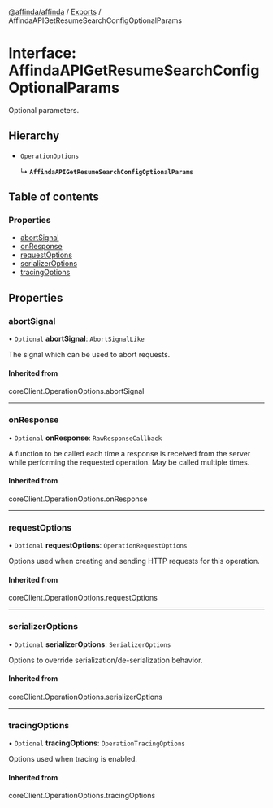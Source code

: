 [@affinda/affinda](../README.md) / [Exports](../modules.md) / AffindaAPIGetResumeSearchConfigOptionalParams

# Interface: AffindaAPIGetResumeSearchConfigOptionalParams

Optional parameters.

## Hierarchy

- `OperationOptions`

  ↳ **`AffindaAPIGetResumeSearchConfigOptionalParams`**

## Table of contents

### Properties

- [abortSignal](AffindaAPIGetResumeSearchConfigOptionalParams.md#abortsignal)
- [onResponse](AffindaAPIGetResumeSearchConfigOptionalParams.md#onresponse)
- [requestOptions](AffindaAPIGetResumeSearchConfigOptionalParams.md#requestoptions)
- [serializerOptions](AffindaAPIGetResumeSearchConfigOptionalParams.md#serializeroptions)
- [tracingOptions](AffindaAPIGetResumeSearchConfigOptionalParams.md#tracingoptions)

## Properties

### abortSignal

• `Optional` **abortSignal**: `AbortSignalLike`

The signal which can be used to abort requests.

#### Inherited from

coreClient.OperationOptions.abortSignal

___

### onResponse

• `Optional` **onResponse**: `RawResponseCallback`

A function to be called each time a response is received from the server
while performing the requested operation.
May be called multiple times.

#### Inherited from

coreClient.OperationOptions.onResponse

___

### requestOptions

• `Optional` **requestOptions**: `OperationRequestOptions`

Options used when creating and sending HTTP requests for this operation.

#### Inherited from

coreClient.OperationOptions.requestOptions

___

### serializerOptions

• `Optional` **serializerOptions**: `SerializerOptions`

Options to override serialization/de-serialization behavior.

#### Inherited from

coreClient.OperationOptions.serializerOptions

___

### tracingOptions

• `Optional` **tracingOptions**: `OperationTracingOptions`

Options used when tracing is enabled.

#### Inherited from

coreClient.OperationOptions.tracingOptions
